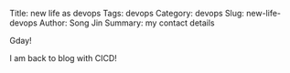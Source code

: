 Title: new life as devops
Tags: devops
Category: devops
Slug: new-life-devops
Author: Song Jin
Summary: my contact details


Gday!

I am back to blog with CICD!